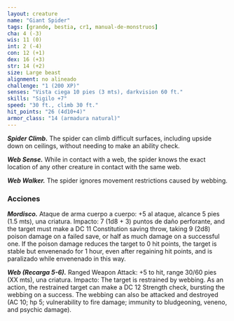```yaml
---
layout: creature
name: "Giant Spider"
tags: [grande, bestia, cr1, manual-de-monstruos]
cha: 4 (-3)
wis: 11 (0)
int: 2 (-4)
con: 12 (+1)
dex: 16 (+3)
str: 14 (+2)
size: Large beast
alignment: no alineado
challenge: "1 (200 XP)"
senses: "Vista ciega 10 pies (3 mts), darkvision 60 ft."
skills: "Sigilo +7"
speed: "30 ft., climb 30 ft."
hit_points: "26 (4d10+4)"
armor_class: "14 (armadura natural)"
---
```


***Spider Climb.*** The spider can climb difficult surfaces, including upside down on ceilings, without needing to make an ability check.

***Web Sense.*** While in contact with a web, the spider knows the exact location of any other creature in contact with the same web.

***Web Walker.*** The spider ignores movement restrictions caused by webbing.

### Acciones

***Mordisco.*** Ataque de arma cuerpo a cuerpo: +5 al ataque, alcance 5 pies (1.5 mts), una criatura. Impacto: 7 (1d8 + 3) puntos de daño perforante, and the target must make a DC 11 Constitution saving throw, taking 9 (2d8) poison damage on a failed save, or half as much damage on a successful one. If the poison damage reduces the target to 0 hit points, the target is stable but envenenado for 1 hour, even after regaining hit points, and is paralizado while envenenado in this way.

***Web (Recarga 5-6).*** Ranged Weapon Attack: +5 to hit, range 30/60 pies (XX mts), una criatura. Impacto: The target is restrained by webbing. As an action, the restrained target can make a DC 12 Strength check, bursting the webbing on a success. The webbing can also be attacked and destroyed (AC 10; hp 5; vulnerability to fire damage; immunity to bludgeoning, veneno, and psychic damage).
